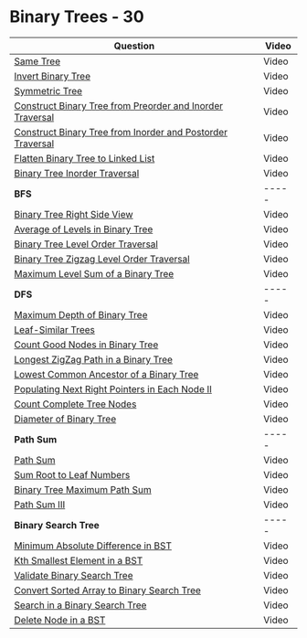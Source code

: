 # Binary Trees - 30

| Question                                                                                                                                                | Video |
| ------------------------------------------------------------------------------------------------------------------------------------------------------- | ----- |
| [Same Tree](https://leetcode.com/problems/same-tree)                                                                                                    | Video |
| [Invert Binary Tree](https://leetcode.com/problems/invert-binary-tree)                                                                                  | Video |
| [Symmetric Tree](https://leetcode.com/problems/symmetric-tree)                                                                                          | Video |
| [Construct Binary Tree from Preorder and Inorder Traversal](https://leetcode.com/problems/construct-binary-tree-from-preorder-and-inorder-traversal)    | Video |
| [Construct Binary Tree from Inorder and Postorder Traversal](https://leetcode.com/problems/construct-binary-tree-from-inorder-and-postorder-traversal/) | Video |
| [Flatten Binary Tree to Linked List](https://leetcode.com/problems/flatten-binary-tree-to-linked-list)                                                  | Video |
| [Binary Tree Inorder Traversal](https://leetcode.com/problems/binary-tree-inorder-traversal)                                                            | Video |
| **BFS**                                                                                                                                                 | ----- |
| [Binary Tree Right Side View](https://leetcode.com/problems/binary-tree-right-side-view)                                                                | Video |
| [Average of Levels in Binary Tree](https://leetcode.com/problems/average-of-levels-in-binary-tree)                                                      | Video |
| [Binary Tree Level Order Traversal](https://leetcode.com/problems/binary-tree-level-order-traversal)                                                    | Video |
| [Binary Tree Zigzag Level Order Traversal](https://leetcode.com/problems/binary-tree-zigzag-level-order-traversal)                                      | Video |
| [Maximum Level Sum of a Binary Tree](https://leetcode.com/problems/maximum-level-sum-of-a-binary-tree)                                                  | Video |
| **DFS**                                                                                                                                                 | ----- |
| [Maximum Depth of Binary Tree](https://leetcode.com/problems/maximum-depth-of-binary-tree)                                                              | Video |
| [Leaf-Similar Trees](https://leetcode.com/problems/leaf-similar-trees)                                                                                  | Video |
| [Count Good Nodes in Binary Tree](https://leetcode.com/problems/count-good-nodes-in-binary-tree)                                                        | Video |
| [Longest ZigZag Path in a Binary Tree](https://leetcode.com/problems/longest-zigzag-path-in-a-binary-tree)                                              | Video |
| [Lowest Common Ancestor of a Binary Tree](https://leetcode.com/problems/lowest-common-ancestor-of-a-binary-tree)                                        | Video |
| [Populating Next Right Pointers in Each Node II](https://leetcode.com/problems/populating-next-right-pointers-in-each-node-ii)                          | Video |
| [Count Complete Tree Nodes](https://leetcode.com/problems/count-complete-tree-nodes)                                                                    | Video |
| [Diameter of Binary Tree](https://leetcode.com/problems/diameter-of-binary-tree)                                                                        | Video |
| **Path Sum**                                                                                                                                            | ----- |
| [Path Sum](https://leetcode.com/problems/path-sum)                                                                                                      | Video |
| [Sum Root to Leaf Numbers](https://leetcode.com/problems/sum-root-to-leaf-numbers)                                                                      | Video |
| [Binary Tree Maximum Path Sum](https://leetcode.com/problems/binary-tree-maximum-path-sum)                                                              | Video |
| [Path Sum III](https://leetcode.com/problems/path-sum-iii)                                                                                              | Video |
| **Binary Search Tree**                                                                                                                                  | ----- |
| [Minimum Absolute Difference in BST](https://leetcode.com/problems/minimum-absolute-difference-in-bst)                                                  | Video |
| [Kth Smallest Element in a BST](https://leetcode.com/problems/kth-smallest-element-in-a-bst)                                                            | Video |
| [Validate Binary Search Tree](https://leetcode.com/problems/validate-binary-search-tree)                                                                | Video |
| [Convert Sorted Array to Binary Search Tree](https://leetcode.com/problems/convert-sorted-array-to-binary-search-tree)                                  | Video |
| [Search in a Binary Search Tree](https://leetcode.com/problems/search-in-a-binary-search-tree)                                                          | Video |
| [Delete Node in a BST](https://leetcode.com/problems/delete-node-in-a-bst)                                                                              | Video |
